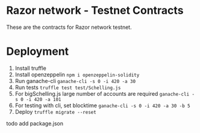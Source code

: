 # Razor network - Testnet Contracts

These are the contracts for Razor network testnet.
# Deployment

1. Install truffle
2. Install openzeppelin
`npm i openzeppelin-solidity`
3. Run ganache-cli
`ganache-cli -s 0 -i 420 -a 30`
4. Run tests
`truffle test test/Schelling.js `
5. For bigSchelling.js large number of accounts are required
`ganache-cli -s 0 -i 420 -a 101`
6. For testing with cli, set blocktime
`ganache-cli -s 0 -i 420 -a 30 -b 5`
7. Deploy
`truffle migrate --reset`

todo add package.json
